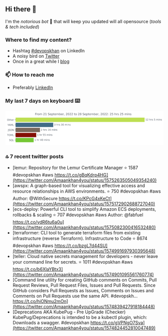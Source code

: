 <!--- [![Hits](https://hits.seeyoufarm.com/api/count/incr/badge.svg?url=https%3A%2F%2Fgithub.com%2Fakhan4u%2Fhit-counter&count_bg=%2379C83D&title_bg=%23555555&icon=&icon_color=%23E7E7E7&title=visits&edge_flat=false)](https://hits.seeyoufarm.com) --->

## Hi there 👋

I'm the _notorious bot_ 🤣 that will keep you updated will all opensource (_tools & tech included_) 

### Where to find my content?

* Hashtag [#devopskhan](https://www.linkedin.com/feed/hashtag/devopskhan) on LinkedIn
* A noisy bird on [Twitter](https://twitter.com/Amaankhan4you)
* Once in a great while I [blog](https://linuxparrot.com) 


### 📫 **How to reach me**

* Preferably [LinkedIn](https://www.linkedin.com/in/amaan-khan-linux-ninja)

### My last 7 days on keyboard ⌨️

<img src="https://github.com/akhan4u/akhan4u/blob/main/images/stat.svg" alt="Amaan's Wakatime Activity!"/>

### 🔝 7 recent twitter posts
<!-- DEVDOJO:START -->
- [lemur: Repository for the Lemur Certificate Manager
⭐️ 1587
#devopskhan #aws
https://t.co/gBqKdrp4HG](https://twitter.com/Amaankhan4you/status/1575263505049354240)
- [awspx: A graph-based tool for visualizing effective access and resource relationships in AWS environments.
⭐️ 750
#devopskhan #aws
Author: @WithSecure
https://t.co/KPcG4xKeCt](https://twitter.com/Amaankhan4you/status/1575172902688727040)
- [ecs-deploy: Powerful CLI tool to simplify Amazon ECS deployments, rollbacks &amp; scaling
⭐️ 707
#devopskhan #aws
Author: @fabfuel
https://t.co/ydR6tu6a0u](https://twitter.com/Amaankhan4you/status/1575082300416532480)
- [terraformer: CLI tool to generate terraform files from existing infrastructure &lpar;reverse Terraform&rpar;. Infrastructure to Code
⭐️ 8674
#devopskhan #aws
https://t.co/bzgL7d44SU](https://twitter.com/Amaankhan4you/status/1574991697930395648)
- [teller: Cloud native secrets management for developers - never leave your command line for secrets.
⭐️ 1011
#devopskhan #aws
https://t.co/b6XlaYBtx3](https://twitter.com/Amaankhan4you/status/1574901095561760774)
- [Command line utility for creating GitHub comments on Commits, Pull Request Reviews, Pull Request Files, Issues and Pull Requests. Since GitHub considers Pull Requests as Issues, Comments on Issues and Comments on Pull Requests use the same API. #devopskh… https://t.co/hiONmu2mOn](https://twitter.com/Amaankhan4you/status/1574839427918184448)
- [Deprecations AKA KubePug - Pre UpGrade &lpar;Checker&rpar; KubePug/Deprecations is intended to be a kubectl plugin, which: Downloads a swagger. #devopskhan https://t.co/gVPNgO7Sva](https://twitter.com/Amaankhan4you/status/1574824452810047489)
<!-- DEVDOJO:END -->

<!-- ![Amaan's GitHub stats](https://github-readme-stats.vercel.app/api?username=akhan4u&count_private=true&show_icons=true&hide=contribs) -->
